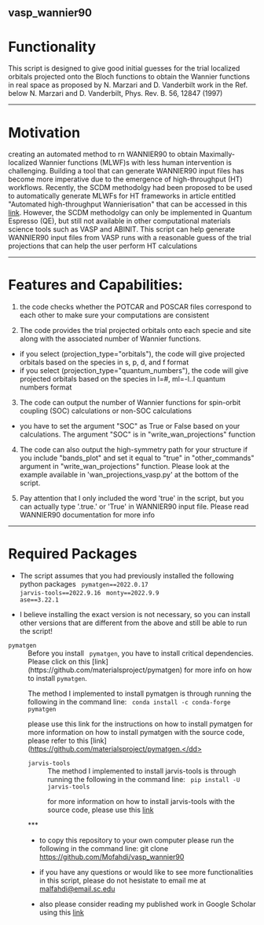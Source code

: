 ## vasp_wannier90
# Functionality
This script is designed to give good initial guesses for the trial localized orbitals projected onto the Bloch functions to obtain the Wannier functions in real space
as proposed by N. Marzari and D. Vanderbilt work in the Ref. below
N. Marzari and D. Vanderbilt, Phys. Rev. B. 56, 12847 (1997)
***

# Motivation
creating an automated method to rn WANNIER90 to obtain Maximally-localized Wannier functions (MLWF)s with less human intervention is challenging. Building a tool that can generate WANNIER90 input files has become more imperative due to the emergence of high-throughput (HT) workflows. Recently, the SCDM methodolgy had been proposed to be used to automatically generate MLWFs for HT frameworks in article entitled "Automated high-throughput Wannierisation" that can be accessed in this [link](https://www.nature.com/articles/s41524-020-0312-y). However, the SCDM methodolgy can only be implemented in Quantum Espresso (QE), but still not available in other computational materials science tools such as VASP and ABINIT. This script can help generate WANNIER90 input files from VASP runs with a reasonable guess of the trial projections that can help the user perform HT calculations
***

# Features and Capabilities:
1. the code checks whether the POTCAR and POSCAR files correspond to each other to make sure your computations are consistent

2. The code provides the trial projected orbitals onto each specie and site along with the associated number of Wannier functions. 
* if you select (projection_type="orbitals"), the code will give projected orbitals based on the species in s, p, d, and f format 
* if you select (projection_type="quantum_numbers"), the code will give projected orbitals based on the species in l=#, ml=-l..l quantum numbers format 

3. The code can output the number of Wannier functions for spin-orbit coupling (SOC) calculations or non-SOC calculations
* you have to set the argument "SOC" as True or False based on your calculations. The argument "SOC" is in "write_wan_projections" function

4. The code can also output the high-symmetry path for your structure if you include "bands_plot" and set it equal to "true" in "other_commands" argument in "write_wan_projections" function.
Please look at the example available in 'wan_projections_vasp.py' at the bottom of the script.

5. Pay attention that I only included the word 'true' in the script, but you can actually type '.true.' or 'True' in WANNIER90 input file. Please read WANNIER90 documentation for more info
***

# Required Packages
* The script assumes that you had previously installed the following python packages 
<code> pymatgen==2022.0.17</code>
<code> jarvis-tools==2022.9.16</code>
<code> monty==2022.9.9</code>
<code> ase==3.22.1</code>

* I believe installing the exact version is not necessary, so you can install other versions that are different from the above and still be able to run the script!

<dl>
<dt><code>pymatgen</code></dt>
<dd>Before you install <code> pymatgen</code>, you have to install critical dependencies. Please click on this [link](https://github.com/materialsproject/pymatgen) for more info on how to install <code>pymatgen</code>.
 
The method I implemented to install pymatgen is through running the following in the command line:
<code> conda install -c conda-forge pymatgen </code>

please use this link for the instructions on how to install pymatgen
for more information on how to install pymatgen with the source code, please refer to this [link](https://github.com/materialsproject/pymatgen.</dd>
</dt>


<dl>
<dt><code>jarvis-tools</code></dt>
<dd>The method I implemented to install jarvis-tools is through running the following in the command line:
<code> pip install -U jarvis-tools </code>

for more information on how to install jarvis-tools with the source code, please use this [link](https://github.com/usnistgov/jarvis)</dd>
</dl>
***

* to copy this repository to your own computer please run the following in the command line:
</code>git clone https://github.com/Mofahdi/vasp_wannier90 </code>

* if you have any questions or would like to see more functionalities in this script, please do not hesistate to email me at malfahdi@email.sc.edu
* also please consider reading my published work in Google Scholar using this [link](https://scholar.google.com/citations?user=5tkWy4AAAAAJ&hl=en&oi=ao)
